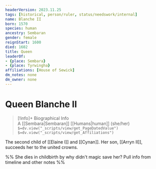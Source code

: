 ```yaml
---
headerVersion: 2023.11.25
tags: [historical, person/ruler, status/needswork/internal]
name: Blanche II
born: 1570
species: human
ancestry: Sembaran
gender: female
reignStart: 1600
died: 1602
title: Queen
leaderOf:
- {place: Sembara}
- {place: Tyrwingha}
affiliations: [House of Sewick]
dm_notes: none
dm_owner: none
---
```

# Queen Blanche II
>[!info]+ Biographical Info  
> A [[Sembara|Sembaran]] [[Humans|human]] (she/her)  
> `$=dv.view("_scripts/view/get_PageDatedValue")`  
> `$=dv.view("_scripts/view/get_Affiliations")`

The second child of [[Elaine I]] and [[Cynan]]. Her son, [[Arryn II]], succeeds her to the united crowns.

%%  She dies in childbirth by why didn't magic save her? Pull info from timeline and other notes %%

